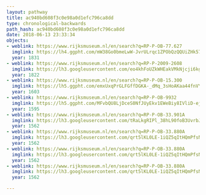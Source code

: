 ```yaml
---
layout: pathway
title: ac940bd608f3c0e98a0d1efc796ca8dd
type: chronological-backwards
path_hash: ac940bd608f3c0e98a0d1efc796ca8dd
date: 2018-06-13 23:33:34
objects:
- weblink: https://www.rijksmuseum.nl/en/search?q=RP-P-OB-77.627
  imglink: https://lh4.ggpht.com/mW38Go0bmeLwW-JvrULrqc1ZPObQzQQUiZHk57h5GSKAdrOh_NHexsxSQjh7SEwTB1BANS-FoQDTH5gY5240wIFeYqs=s200
  year: 1831
- weblink: https://www.rijksmuseum.nl/en/search?q=RP-P-2009-2608
  imglink: https://lh3.googleusercontent.com/eo4khFoUZkWHEakVMkNjcji6kgHVcGQVPUxlVSZalC1uFZl-_VCrntIeP1Bm6_K-_CO8YArSwtutVxFEtsM_vvmbuw=s200
  year: 1822
- weblink: https://www.rijksmuseum.nl/en/search?q=RP-P-OB-15.300
  imglink: https://lh5.ggpht.com/emxUxqPrGLFGffDGKA-_dMq_3sHoAKaa44fnVYAtFNlnYaljHJlOpK_AkE4aelnph0rgMvPdjV3GAIPjecNwhAn-a8Hl=s200
  year: 1603
- weblink: https://www.rijksmuseum.nl/en/search?q=RP-P-OB-9932
  imglink: https://lh5.ggpht.com/MFvbQU8LjDceS0NfJUyEkv1EWeBiy8IVliD-ejJRAk9tXMOl3zZL0fDtsUrOUmlC4yZQR4T4-ZDAibFUUo1lyFWSTiI=s200
  year: 1595
- weblink: https://www.rijksmuseum.nl/en/search?q=RP-P-OB-33.901A
  imglink: https://lh3.googleusercontent.com/tRaLkgRIPl_38hL90foB3UvrbJlpLv4sK6AFeW8pSs-lQhVCmrzrN-NA5-xyNtSPm3r1iPqmLaQaGVxRd7sqRnHhOcM=s200
  year: 1562
- weblink: https://www.rijksmuseum.nl/en/search?q=RP-P-OB-33.880A
  imglink: https://lh3.googleusercontent.com/qrt5lKL0LE-1iQZ5qItHQmPfsNfjBWE91SMFQ52xRb5LaJQFzYEHhBgUX3v9hvbsFb4ofiW5--JJr1V4ApBi44jkBxc=s200
  year: 1562
- weblink: https://www.rijksmuseum.nl/en/search?q=RP-P-OB-33.880A
  imglink: https://lh3.googleusercontent.com/qrt5lKL0LE-1iQZ5qItHQmPfsNfjBWE91SMFQ52xRb5LaJQFzYEHhBgUX3v9hvbsFb4ofiW5--JJr1V4ApBi44jkBxc=s200
  year: 1562
- weblink: https://www.rijksmuseum.nl/en/search?q=RP-P-OB-33.880A
  imglink: https://lh3.googleusercontent.com/qrt5lKL0LE-1iQZ5qItHQmPfsNfjBWE91SMFQ52xRb5LaJQFzYEHhBgUX3v9hvbsFb4ofiW5--JJr1V4ApBi44jkBxc=s200
  year: 1562

---
```

